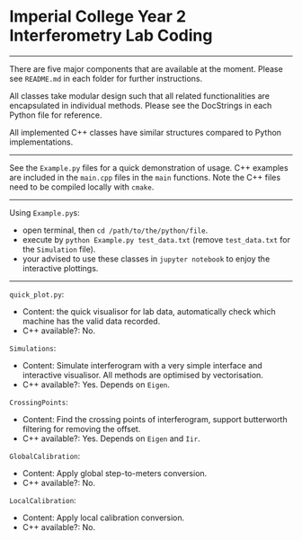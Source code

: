 # Imperial College Year 2 Interferometry Lab Coding

---

There are five major components that are available at the moment. Please see `README.md` in each folder for further instructions. 

All classes take modular design such that all related functionalities are encapsulated in individual methods. Please see the DocStrings in each Python file for reference.

All implemented C++ classes have similar structures compared to Python implementations.

---

See the `Example.py` files for a quick demonstration of usage. C++ examples are included in the `main.cpp` files in the `main` functions. Note the C++ files need to be compiled locally with `cmake`.

---

Using `Example.py`s:
- open terminal, then `cd /path/to/the/python/file`.
- execute by `python Example.py test_data.txt` (remove `test_data.txt` for the `Simulation` file).
- your advised to use these classes in `jupyter notebook` to enjoy the interactive plottings.

---

`quick_plot.py`:
- Content: the quick visualisor for lab data, automatically check which machine has the valid data recorded.
- C++ available?: No.

`Simulations`:
- Content: Simulate interferogram with a very simple interface and interactive visualisor. All methods are optimised by vectorisation.
- C++ available?: Yes. Depends on `Eigen`.

`CrossingPoints`:
- Content: Find the crossing points of interferogram, support butterworth filtering for removing the offset.
- C++ available?: Yes. Depends on `Eigen` and `Iir`.

`GlobalCalibration`:
- Content: Apply global step-to-meters conversion.
- C++ available?: No.

`LocalCalibration`:
- Content: Apply local calibration conversion.
- C++ available?: No.


